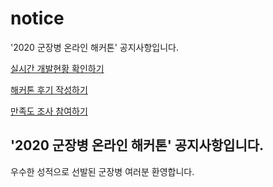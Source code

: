 # notice
'2020 군장병 온라인 해커톤' 공지사항입니다.

[실시간 개발현황 확인하기](https://000)

[해커톤 후기 작성하기](https://osam.kr/board/index.jsp?code=AICAMP2020)

[만족도 조사 참여하기](https://docs.google.com/0000)

## '2020 군장병 온라인 해커톤' 공지사항입니다.

우수한 성적으로 선발된 군장병 여러분 환영합니다.
